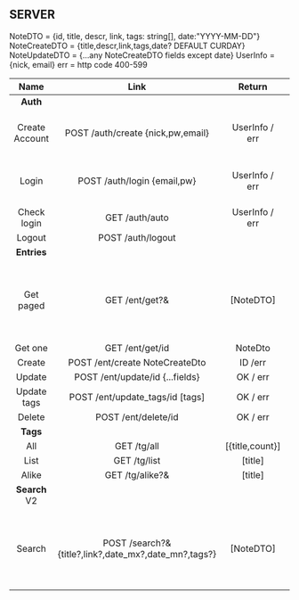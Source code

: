 
## SERVER

NoteDTO = {id, title, descr, link, tags: string[], date:"YYYY-MM-DD"}
NoteCreateDTO = {title,descr,link,tags,date? DEFAULT CURDAY}
NoteUpdateDTO = {...any NoteCreateDTO fields except date}
UserInfo = {nick, email}
err = http code 400-599

|Name|Link|Return|Info|
|:-: |:-: |:-:   |:-:|
|__Auth__|||
|Create Account| POST /auth/create {nick,pw,email} | UserInfo / err | err = email already used|
|Login         | POST /auth/login {email,pw}       | UserInfo / err | err = wrong email or pw|
|Check login| GET  /auth/auto | UserInfo / err |
|Logout|POST /auth/logout |  |
|__Entries__|||
|Get paged|GET /ent/get?<page>&<ps>|[NoteDTO]|ps = pagesize. Empty set in case of page overflow|
|Get one|GET /ent/get/id|NoteDto|
|Create|POST /ent/create NoteCreateDto | ID /err |
|Update|POST /ent/update/id {...fields}| OK / err|
|Update tags|POST /ent/update_tags/id [tags]| OK / err|
|Delete|POST /ent/delete/id | OK / err|
|__Tags__|||
|All|GET /tg/all|[{title,count}]|
|List|GET /tg/list|[title]|
|Alike| GET /tg/alike?<pref>&<max>| [title] |
|__Search__ V2||
|Search|POST /search?<page>&<ps> {title?,link?,date_mx?,date_mn?,tags?}|[NoteDTO]| ps = pagesize. Empty set in case of page overflow|
